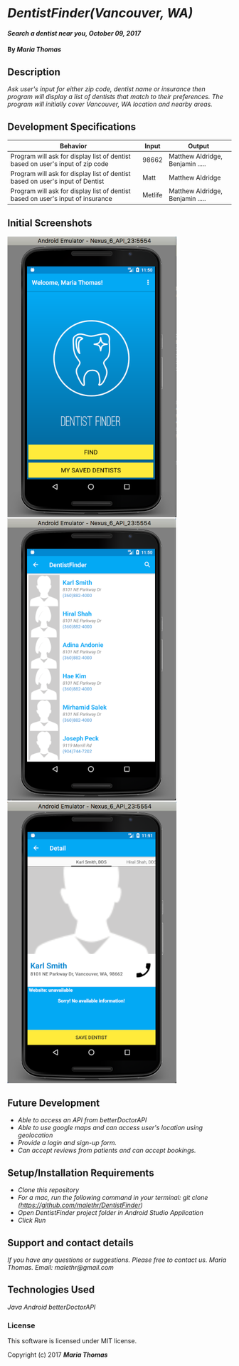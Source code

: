 # _DentistFinder(Vancouver, WA)_

#### _Search a dentist near you, October 09, 2017_

#### By _**Maria Thomas**_

## Description

_Ask user's input for either zip code, dentist name or insurance then program will display a list of dentists that match to their preferences. The program will initially cover Vancouver, WA location and nearby areas._

## Development Specifications

| Behavior      | Input | Output |
| ------------- | ------------- | ------------- |
| Program will ask for display list of dentist based on user's input of zip code  | 98662 | Matthew Aldridge, Benjamin .....|
| Program will ask for display list of dentist based on user's input of Dentist  | Matt | Matthew Aldridge |
| Program will ask for display list of dentist based on user's input of insurance  | Metlife | Matthew Aldridge, Benjamin .....|

## Initial Screenshots

![image of homepage](https://github.com/malethr/DentistFinder/blob/master/screenshots/home.png)
![image of dentist list](https://github.com/malethr/DentistFinder/blob/master/screenshots/list.png)
![image of dentist detail](https://github.com/malethr/DentistFinder/blob/master/screenshots/detail.png)

## Future Development
* _Able to access an API from betterDoctorAPI_
* _Able to use google maps and can access user's location using geolocation_
* _Provide a login and sign-up form._
* _Can accept reviews from patients and can accept bookings._

## Setup/Installation Requirements
* _Clone this repository_
* _For a mac, run the following command in your terminal:
git clone (https://github.com/malethr/DentistFinder)_
* _Open DentistFinder project folder in Android Studio Application_
* _Click Run_

## Support and contact details

_If you have any questions or suggestions. Please free to contact us._
_Maria Thomas. Email: malethr@gmail.com_

## Technologies Used

_Java_
_Android_
_betterDoctorAPI_

### License

This software is licensed under MIT license.

Copyright (c) 2017 **_Maria Thomas_**
